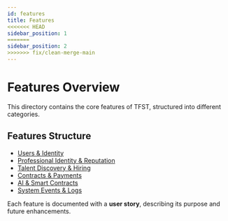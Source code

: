 ```yaml
---
id: features
title: Features
<<<<<<< HEAD
sidebar_position: 1
=======
sidebar_position: 2
>>>>>>> fix/clean-merge-main
---
```


# Features Overview

This directory contains the core features of TFST, structured into different categories.

## Features Structure
- [Users & Identity](users-identity.md)
- [Professional Identity & Reputation](professional-identity.md)
- [Talent Discovery & Hiring](talent-discovery.md)
- [Contracts & Payments](contracts-payments.md)
- [AI & Smart Contracts](ai-smart-contracts.md)
- [System Events & Logs](system-events.md)

Each feature is documented with a **user story**, describing its purpose and future enhancements.
